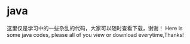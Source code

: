 # java
  这里仅是学习中的一些杂乱的代码，大家可以随时查看下载，谢谢！
  Here is some java codes, please all of you view or download everytime,Thanks!
